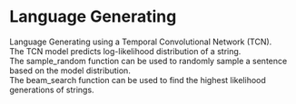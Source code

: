 # Language Generating
Language Generating using a Temporal Convolutional Network (TCN).  
The TCN model predicts log-likelihood distribution of a string.  
The sample_random function can be used to randomly sample a sentence based on the model distribution.  
The beam_search function can be used to find the highest likelihood generations of strings.  
